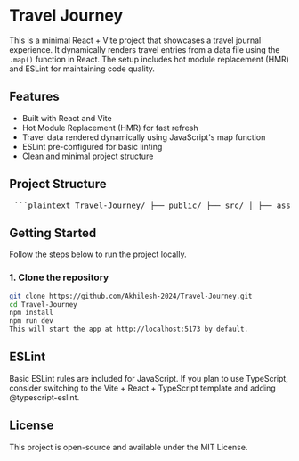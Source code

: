 # Travel Journey

This is a minimal React + Vite project that showcases a travel journal experience. It dynamically renders travel entries from a data file using the `.map()` function in React. The setup includes hot module replacement (HMR) and ESLint for maintaining code quality.

## Features

- Built with React and Vite
- Hot Module Replacement (HMR) for fast refresh
- Travel data rendered dynamically using JavaScript's map function
- ESLint pre-configured for basic linting
- Clean and minimal project structure

## Project Structure

<pre> ```plaintext Travel-Journey/ ├── public/ ├── src/ │ ├── assets/ # Images and static assets │ ├── components/ # Reusable React components │ ├── data.js # File containing travel data │ ├── App.jsx # Main application component │ └── main.jsx # Entry point for the React app ├── index.html ├── vite.config.js ├── .eslintrc.cjs └── package.json ``` </pre>


## Getting Started

Follow the steps below to run the project locally.

### 1. Clone the repository

```bash
git clone https://github.com/Akhilesh-2024/Travel-Journey.git
cd Travel-Journey
npm install
npm run dev
This will start the app at http://localhost:5173 by default.
```
## ESLint
Basic ESLint rules are included for JavaScript. If you plan to use TypeScript, consider switching to the Vite + React + TypeScript template and adding @typescript-eslint.

## License
This project is open-source and available under the MIT License.

